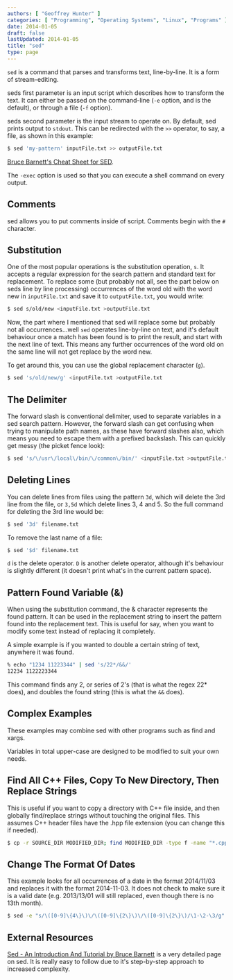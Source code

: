 ```yaml
---
authors: [ "Geoffrey Hunter" ]
categories: [ "Programming", "Operating Systems", "Linux", "Programs" ]
date: 2014-01-05
draft: false
lastUpdated: 2014-01-05
title: "sed"
type: page
---
```


`sed` is a command that parses and transforms text, line-by-line. It is a form of stream-editing.

seds first parameter is an input script which describes how to transform the text. It can either be passed on the command-line (`-e` option, and is the default), or through a file (`-f` option).

seds second parameter is the input stream to operate on. By default, sed prints output to `stdout`. This can be redirected with the `>>` operator, to say, a file, as shown in this example:

```sh    
$ sed 'my-pattern' inputFile.txt >> outputFile.txt
```

[Bruce Barnett's Cheat Sheet for SED](http://www.grymoire.com/Unix/SedChart.pdf).

The `-exec` option is used so that you can execute a shell command on every output.

## Comments

sed allows you to put comments inside of script. Comments begin with the `#` character.

## Substitution

One of the most popular operations is the substitution operation, `s`. It accepts a regular expression for the search pattern and standard text for replacement. To replace some (but probably not all, see the part below on seds line by line processing) occurrences of the word old with the word new in `inputFile.txt` and save it to `outputFile.txt`, you would write:

```sh    
$ sed s/old/new <inputFile.txt >outputFile.txt
```

Now, the part where I mentioned that sed will replace some but probably not all occurrences...well `sed` operates line-by-line on text, and it's default behaviour once a match has been found is to print the result, and start with the next line of text. This means any further occurrences of the word old on the same line will not get replace by the word new.

To get around this, you can use the global replacement character (`g`).

```sh    
$ sed 's/old/new/g' <inputFile.txt >outputFile.txt
```

## The Delimiter

The forward slash is conventional delimiter, used to separate variables in a sed search pattern. However, the forward slash can get confusing when trying to manipulate path names, as these have forward slashes also, which means you need to escape them with a prefixed backslash. This can quickly get messy (the picket fence look):

```sh    
$ sed 's/\/usr\/local\/bin/\/common\/bin/' <inputFile.txt >outputFile.txt
```

## Deleting Lines

You can delete lines from files using the pattern `3d`, which will delete the 3rd line from the file, or `3,5d` which delete lines 3, 4 and 5. So the full command for deleting the 3rd line would be:

```sh    
$ sed '3d' filename.txt
```

To remove the last name of a file:

```sh    
$ sed '$d' filename.txt
```

`d` is the delete operator. `D` is another delete operator, although it's behaviour is slightly different (it doesn't print what's in the current pattern space).

## Pattern Found Variable (&)

When using the substitution command, the & character represents the found pattern. It can be used in the replacement string to insert the pattern found into the replacement text. This is useful for say, when you want to modify some text instead of replacing it completely.

A simple example is if you wanted to double a certain string of text, anywhere it was found.

```sh    
% echo "1234 11223344" | sed 's/22*/&&/'
12234 1122223344
```

This command finds any 2, or series of 2's (that is what the regex 22* does), and doubles the found string (this is what the `&&` does).

## Complex Examples

These examples may combine sed with other programs such as find and xargs.

Variables in total upper-case are designed to be modified to suit your own needs.

## Find All C++ Files, Copy To New Directory, Then Replace Strings

This is useful if you want to copy a directory with C++ file inside, and then globally find/replace strings without touching the original files. This assumes C++ header files have the .hpp file extension (you can change this if needed).

```sh    
$ cp -r SOURCE_DIR MODIFIED_DIR; find MODIFIED_DIR -type f -name "*.cpp" -o -name "*.hpp" | xargs sed -i "s/STRING_TO_FIND/STRING_TO_REPLACE/g"
```  

## Change The Format Of Dates

This example looks for all occurrences of a date in the format 2014/11/03 and replaces it with the format 2014-11-03. It does not check to make sure it is a valid date (e.g. 2013/13/01 will still replaced, even though there is no 13th month).

```sh    
$ sed -e "s/\([0-9]\{4\}\)\/\([0-9]\{2\}\)\/\([0-9]\{2\}\)/\1-\2-\3/g" filename.txt
```

## External Resources

[Sed - An Introduction And Tutorial by Bruce Barnett](http://www.grymoire.com/Unix/Sed.html) is a very detailed page on sed. It is really easy to follow due to it's step-by-step approach to increased complexity.
